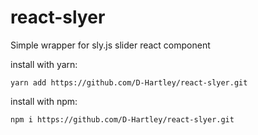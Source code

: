 # react-slyer
Simple wrapper for sly.js slider react component

install with yarn:
```
yarn add https://github.com/D-Hartley/react-slyer.git
```

install with npm:
```
npm i https://github.com/D-Hartley/react-slyer.git
```
